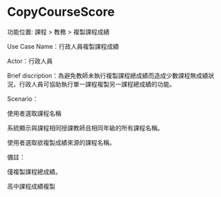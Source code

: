 CopyCourseScore
===============
功能位置:
課程 > 教務 > 複製課程成績

Use Case Name：行政人員複製課程成績  

Actor：行政人員  

Brief discription：為避免教師未執行複製課程總成績而造成少數課程無成績狀況，行政人員可協助執行單一課程複製另一課程總成績的功能。  

Scenario：  

使用者選取課程名稱  

系統顯示與課程相同授課教師且相同年級的所有課程名稱。  

使用者選取欲複製成績來源的課程名稱。  

備註：  

僅複製課程總成績。  

高中課程成績複製

